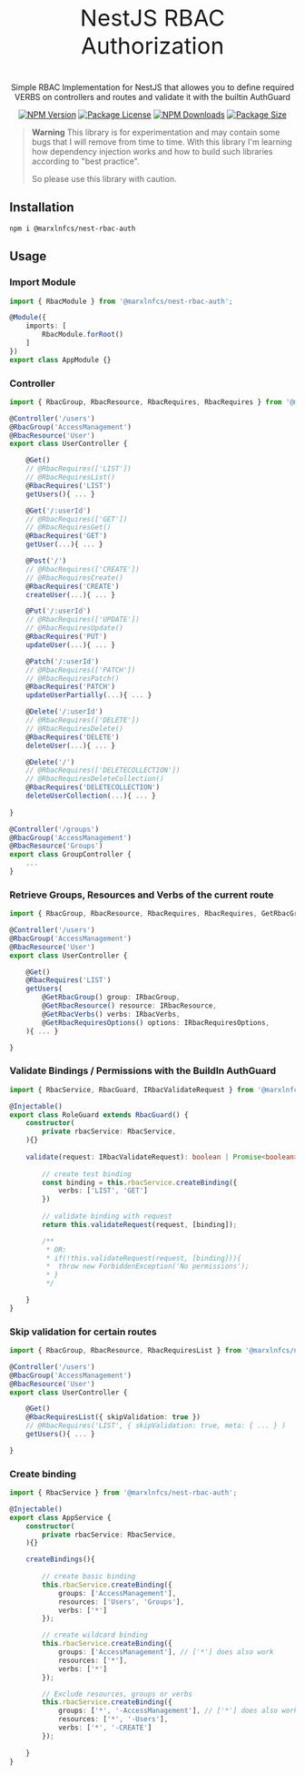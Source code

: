 <p align="center" style="font-size: 40px;">NestJS RBAC Authorization</p>

<p align="center">Simple RBAC Implementation for NestJS that allowes you to define required VERBS on controllers and routes and validate it with the builtin AuthGuard</p>
<p align="center">
    <a href="https://www.npmjs.com/package/@marxlnfcs/nest-rbac-auth" target="_blank"><img src="https://img.shields.io/npm/v/@marxlnfcs/nest-rbac-auth.svg" alt="NPM Version" /></a>
    <a href="https://www.npmjs.com/package/@marxlnfcs/nest-rbac-auth" target="_blank"><img src="https://img.shields.io/npm/l/@marxlnfcs/nest-rbac-auth.svg" alt="Package License" /></a>
    <a href="https://www.npmjs.com/package/@marxlnfcs/nest-rbac-auth" target="_blank"><img src="https://img.shields.io/npm/dm/@marxlnfcs/nest-rbac-auth.svg" alt="NPM Downloads" /></a>
    <a href="https://www.npmjs.com/package/@marxlnfcs/nest-rbac-auth" target="_blank"><img src="https://img.shields.io/bundlephobia/min/@marxlnfcs/nest-rbac-auth?label=size" alt="Package Size" /></a>
</p>

> **Warning**
> This library is for experimentation and may contain some bugs that I will remove from time to time.
> With this library I'm learning how dependency injection works and how to build such libraries according to "best practice".
>
> So please use this library with caution.

## Installation
```
npm i @marxlnfcs/nest-rbac-auth
```

## Usage
### Import Module
```typescript
import { RbacModule } from '@marxlnfcs/nest-rbac-auth';

@Module({
    imports: [
        RbacModule.forRoot()
    ]
})
export class AppModule {}
```

### Controller
```typescript
import { RbacGroup, RbacResource, RbacRequires, RbacRequires } from '@marxlnfcs/nest-rbac-auth';

@Controller('/users')
@RbacGroup('AccessManagement')
@RbacResource('User')
export class UserController {

    @Get()
    // @RbacRequires(['LIST'])
    // @RbacRequiresList()
    @RbacRequires('LIST')
    getUsers(){ ... }

    @Get('/:userId')
    // @RbacRequires(['GET'])
    // @RbacRequiresGet()
    @RbacRequires('GET')
    getUser(...){ ... }

    @Post('/')
    // @RbacRequires(['CREATE'])
    // @RbacRequiresCreate()
    @RbacRequires('CREATE')
    createUser(...){ ... }

    @Put('/:userId')
    // @RbacRequires(['UPDATE'])
    // @RbacRequiresUpdate()
    @RbacRequires('PUT')
    updateUser(...){ ... }

    @Patch('/:userId')
    // @RbacRequires(['PATCH'])
    // @RbacRequiresPatch()
    @RbacRequires('PATCH')
    updateUserPartially(...){ ... }

    @Delete('/:userId')
    // @RbacRequires(['DELETE'])
    // @RbacRequiresDelete()
    @RbacRequires('DELETE')
    deleteUser(...){ ... }

    @Delete('/')
    // @RbacRequires(['DELETECOLLECTION'])
    // @RbacRequiresDeleteCollection()
    @RbacRequires('DELETECOLLECTION')
    deleteUserCollection(...){ ... }
    
}

@Controller('/groups')
@RbacGroup('AccessManagement')
@RbacResource('Groups')
export class GroupController {
    ...
}
```

### Retrieve Groups, Resources and Verbs of the current route
```typescript
import { RbacGroup, RbacResource, RbacRequires, RbacRequires, GetRbacGroup, GetRbacResource, GetRbacVerbs, IRbacGroup, IRbacResource, IRbacVerbs, IRbacRequiresOptions } from '@marxlnfcs/nest-rbac-auth';

@Controller('/users')
@RbacGroup('AccessManagement')
@RbacResource('User')
export class UserController {

    @Get()
    @RbacRequires('LIST')
    getUsers(
        @GetRbacGroup() group: IRbacGroup,
        @GetRbacResource() resource: IRbacResource,
        @GetRbacVerbs() verbs: IRbacVerbs,
        @GetRbacRequiresOptions() options: IRbacRequiresOptions,
    ){ ... }

}
```

### Validate Bindings / Permissions with the BuildIn AuthGuard
```typescript
import { RbacService, RbacGuard, IRbacValidateRequest } from '@marxlnfcs/nest-rbac-auth';

@Injectable()
export class RoleGuard extends RbacGuard() {
    constructor(
        private rbacService: RbacService,
    ){}
    
    validate(request: IRbacValidateRequest): boolean | Promise<boolean> | Observable<boolean> {
        
        // create test binding
        const binding = this.rbacService.createBinding({
            verbs: ['LIST', 'GET']
        })
        
        // validate binding with request
        return this.validateRequest(request, [binding]);

        /**
         * OR:
         * if(!this.validateRequest(request, [binding])){
         *  throw new ForbiddenException('No permissions');
         * }
         */

    }
}
```

### Skip validation for certain routes
```typescript
import { RbacGroup, RbacResource, RbacRequiresList } from '@marxlnfcs/nest-rbac-auth';

@Controller('/users')
@RbacGroup('AccessManagement')
@RbacResource('User')
export class UserController {

    @Get()
    @RbacRequiresList({ skipValidation: true })
    // @RbacRequires('LIST', { skipValidation: true, meta: { ... } )
    getUsers(){ ... }

}
```

### Create binding
```typescript
import { RbacService } from '@marxlnfcs/nest-rbac-auth';

@Injectable()
export class AppService {
    constructor(
        private rbacService: RbacService,
    ){}

    createBindings(){
        
        // create basic binding
        this.rbacService.createBinding({
            groups: ['AccessManagement'],
            resources: ['Users', 'Groups'],
            verbs: ['*']
        });

        // create wildcard binding
        this.rbacService.createBinding({
            groups: ['AccessManagement'], // ['*'] does also work
            resources: ['*'],
            verbs: ['*']
        });

        // Exclude resources, groups or verbs
        this.rbacService.createBinding({
            groups: ['*', '-AccessManagement'], // ['*'] does also work
            resources: ['*', '-Users'],
            verbs: ['*', '-CREATE']
        });
        
    }
}
```